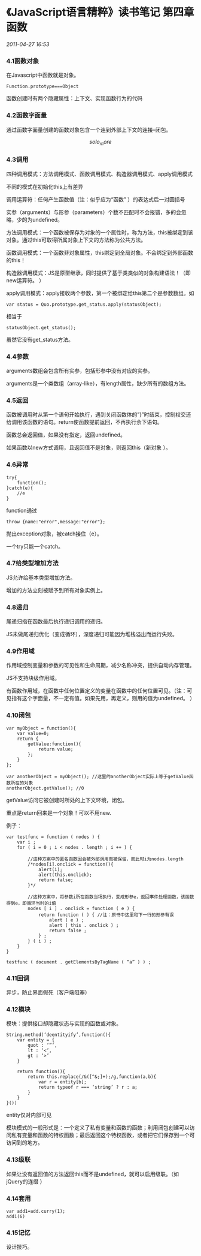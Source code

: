# 《JavaScript语言精粹》读书笔记 第四章 函数
_2011-04-27 16:53_

### 4.1函数对象

在Javascript中函数就是对象。

	Function.prototype===Object

函数创建时有两个隐藏属性：上下文、实现函数行为的代码

### 4.2函数字面量

通过函数字面量创建的函数对象包含一个连到外部上下文的连接–闭包。

$$solo_more$$

### 4.3调用

四种调用模式：方法调用模式、函数调用模式、构造器调用模式、apply调用模式

不同的模式在初始化this上有差异

调用运算符：任何产生函数值（注：似乎应为“函数” ）的表达式后一对圆括号

实参（arguments）与形参（parameters）个数不匹配时不会报错，多的会忽略，少的为undefined。

方法调用模式：一个函数被保存为对象的一个属性时，称为方法，this被绑定到该对象。通过this可取得所属对象上下文的方法称为公共方法。

函数调用模式：一个函数非对象属性，this绑定到全局对象。不会绑定到外部函数的this！

构造器调用模式：JS是原型继承，同时提供了基于类类似的对象构建语法！（即new运算符。 ）

apply调用模式：apply接收两个参数，第一个被绑定给this第二个是参数数组。如

	var status = Quo.prototype.get_status.apply(statusObject);

相当于

	statusObject.get_status();

虽然它没有get_status方法。

### 4.4参数

arguments数组会包含所有实参，包括形参中没有对应的实参。

arguments是一个类数组（array-like），有length属性，缺少所有的数组方法。

### 4.5返回

函数被调用时从第一个语句开始执行，遇到关闭函数体的”}”时结束，控制权交还给调用该函数的语句。return使函数提前返回，不再执行余下语句。

函数总会返回值，如果没有指定，返回undefined。

如果函数以new方式调用，且返回值不是对象，则返回this（新对象 ）。

### 4.6异常

	try{
	    function();
	}catch(e){
	    //e
	}
function通过

	throw {name:"error",message:"error"};

抛出exception对象，被catch接住（e）。

一个try只能一个catch。

### 4.7给类型增加方法

JS允许给基本类型增加方法。

增加的方法立刻被赋予到所有对象实例上。

### 4.8递归

尾递归指在函数最后执行递归调用的递归。

JS未做尾递归优化（变成循环），深度递归可能因为堆栈溢出而运行失败。

### 4.9作用域

作用域控制变量和参数的可见性和生命周期，减少名称冲突，提供自动内存管理。

JS不支持块级作用域。

有函数作用域，在函数中任何位置定义的变量在函数中的任何位置可见。（注：可见指有这个字面量，不一定有值。如果先用，再定义，则用的值为undefined。 ）

### 4.10闭包

	var myObject = function(){
	    var value=0;
	    return {
	        getValue:function(){
		        return value;
		    };
		}
	};
	 
	var anotherObject = myObject(); //这里的anotherObject实际上等于getValue函数所在的对象
	anotherObject.getValue(); //0

getValue访问它被创建时所处的上下文环境，闭包。

重点是return回来是一个对象！可以不用new.

例子：

	var testfunc = function ( nodes ) {
		var i ;
		for ( i = 0 ; i < nodes . length ; i ++ ) {

			//这种方案中的匿名函数因会被外部调用而被保留，而此时i为nodes.length
			/*nodes[i].onclick = function(){
				alert(i);
				alert(this.onclick);
				return false;
			}*/

			//这种方案中，将参数i所在函数当场执行，变成形参e，返回事件处理函数，该函数得到e，即循环当时的i值
			nodes [ i ] . onclick = function ( e ) {
				return function ( ) { //注：原书中这里和下一行的形参有误
					alert ( e ) ;
					alert ( this . onclick ) ;
					return false ;
				} ;
			} ( i ) ;
		}
	}

	testfunc ( document . getElementsByTagName ( “a” ) ) ;

### 4.11回调

异步，防止界面假死（客户端阻塞）

### 4.12模块

模块：提供接口却隐藏状态与实现的函数或对象。

	String.method(‘deentityify’,function(){
		var entity = {
			quot : ‘”‘,
			lt : ‘<’,
			gt : ‘>’
		}

		return function(){
			return this.replace(/&([^&;]+);/g,function(a,b){
				var r = entity[b];
				return typeof r === ‘string’ ? r : a;
			}
		}
	}())

entity仅对内部可见

模块模式的一般形式是：一个定义了私有变量和函数的函数；利用闭包创建可以访问私有变量和函数的特权函数；最后返回这个特权函数，或者把它们保存到一个可访问到的地方。

### 4.13级联

如果让没有返回值的方法返回this而不是undefined，就可以启用级联。（如jQuery的连缀 ）

### 4.14套用

	var add1=add.curry(1);
	add1(6)

### 4.15记忆

设计技巧。